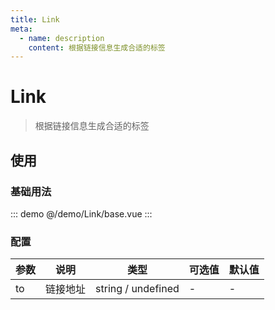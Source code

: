 ```yaml
---
title: Link
meta:
  - name: description
    content: 根据链接信息生成合适的标签
---
```


# Link

> 根据链接信息生成合适的标签

## 使用

### 基础用法

::: demo
@/demo/Link/base.vue
:::

### 配置

| 参数 | 说明     | 类型               | 可选值 | 默认值 |
| ---- | -------- | ------------------ | ------ | ------ |
| to   | 链接地址 | string / undefined | -      | -      |
